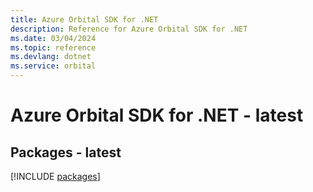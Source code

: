 ```yaml
---
title: Azure Orbital SDK for .NET
description: Reference for Azure Orbital SDK for .NET
ms.date: 03/04/2024
ms.topic: reference
ms.devlang: dotnet
ms.service: orbital
---
```

# Azure Orbital SDK for .NET - latest
## Packages - latest
[!INCLUDE [packages](orbital-index.md)]